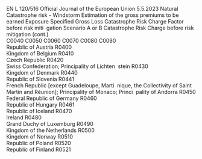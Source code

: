 EN  L 120/516 Official Journal of the European Union 5.5.2023
 Natural Catastrophe risk - Windstorm  Estimation of the 
gross premiums to 
be earned  Exposure  Specified Gross 
Loss  Catastrophe Risk 
Charge Factor 
before risk miti ­
gation  Scenario A 
or B  Catastrophe Risk 
Charge before risk 
mitigation  (cont.)  
C0040  C0050  C0060  C0070  C0080  C0090  
Republic of Austria  R0400  
Kingdom of Belgium  R0410  
Czech Republic  R0420  
Swiss Confederation; Principality of Lichten ­
stein  R0430  
Kingdom of Denmark  R0440  
Republic of Slovenia  R0441  
French Republic [except Guadeloupe, Marti ­
nique, the Collectivity of Saint Martin and 
Réunion]; Principality of Monaco; Princi ­
pality of Andorra  R0450  
Federal Republic of Germany  R0460  
Republic of Hungary  R0461  
Republic of Iceland  R0470  
Ireland  R0480  
Grand Duchy of Luxemburg  R0490  
Kingdom of the Netherlands  R0500  
Kingdom of Norway  R0510  
Republic of Poland  R0520  
Republic of Finland  R0521